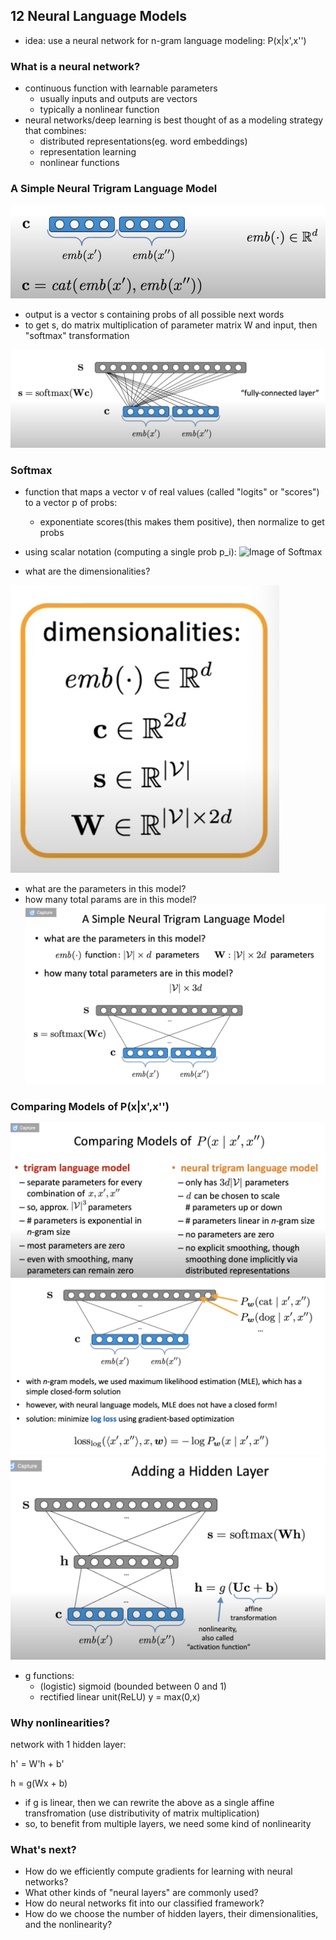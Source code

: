 ## 12 Neural Language Models
- idea: use a neural network for n-gram language modeling: P(x|x',x'')
### What is a neural network?
- continuous function with learnable parameters
    - usually inputs and outputs are vectors
    - typically a nonlinear function
- neural networks/deep learning is best thought of as a modeling strategy that combines:
    - distributed representations(eg. word embeddings)
    - representation learning
    - nonlinear functions
### A Simple Neural Trigram Language Model
![Image of Neural Network](https://github.com/joyhuan/NLP/blob/main/images/neural_net.png)
- output is a vector s containing probs of all possible next words
- to get s, do matrix multiplication of parameter matrix W and input, then "softmax" transformation

![Image of Fully Connected Layer](https://github.com/joyhuan/NLP/blob/main/images/fully_connected_layer.png)
### Softmax
- function that maps a vector v of real values (called "logits" or "scores") to a vector p of probs:

    - exponentiate scores(this makes them positive), then normalize to get probs
- using scalar notation (computing a single prob p_i):
![Image of Softmax](https://github.com/joyhuan/NLP/blob/main/images/images/softmax.png)
- what are the dimensionalities?

![Image of Dimensionalities](https://github.com/joyhuan/NLP/blob/main/images/dimensionalities.png)
- what are the parameters in this model?
- how many total params are in this model?
![Image of Parameters](https://github.com/joyhuan/NLP/blob/main/images/neural_params.png)
### Comparing Models of P(x|x',x'')
![Image of Comparison](https://github.com/joyhuan/NLP/blob/main/images/compare_trigram_neural.png)
![Image of Formula](https://github.com/joyhuan/NLP/blob/main/images/neural_formula.png)
![Image of Hidden Layer](https://github.com/joyhuan/NLP/blob/main/images/hidden_layer.png)
- g functions:
    - (logistic) sigmoid (bounded between 0 and 1)
    - rectified linear unit(ReLU) y = max(0,x)
### Why nonlinearities?
network with 1 hidden layer: 

h' = W'h + b'

h = g(Wx + b)
- if g is linear, then we can rewrite the above as a single affine transfromation (use distributivity of matrix multiplication)
- so, to benefit from multiple layers, we need some kind of nonlinearity
### What's next?
- How do we efficiently compute gradients for learning with neural networks?
- What other kinds of "neural layers" are commonly used?
- How do neural networks fit into our classified framework?
- How do we choose the number of hidden layers, their dimensionalities, and the nonlinearity?